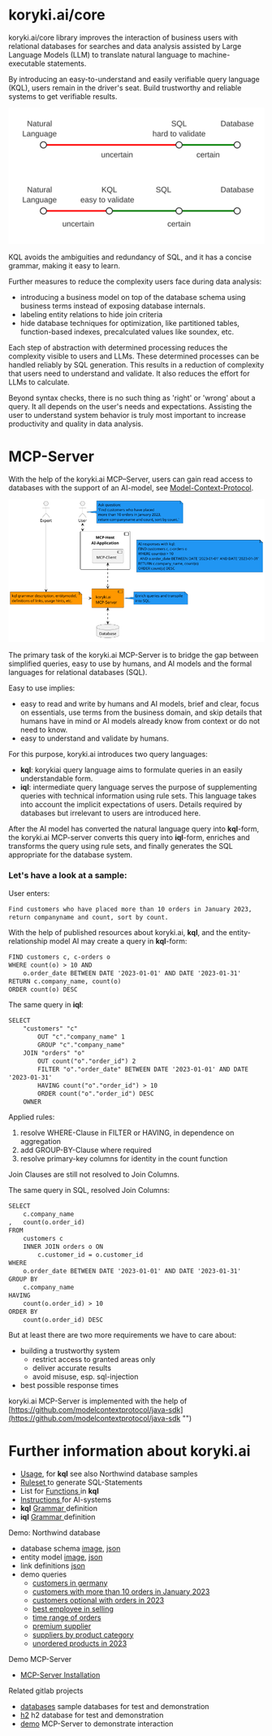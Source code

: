 # koryki.ai/core

koryki.ai/core library improves the interaction of business users with relational databases for searches and data analysis
assisted by Large Language Models (LLM)
to translate natural language to machine-executable statements.

By introducing an easy-to-understand and easily verifiable query language (KQL), users remain in the driver's seat.
Build trustworthy and reliable systems to get verifiable results.

![reduce uncertainty by introduction of kql](doc/shift_control.svg)

KQL avoids the ambiguities and redundancy of SQL, and it has a concise grammar, making it easy to learn.

Further measures to reduce the complexity users face during data analysis:

- introducing a business model on top of the database schema using business terms instead of exposing database internals.
- labeling entity relations to hide join criteria
- hide database techniques for optimization, like partitioned tables, function-based indexes,
  precalculated values like soundex, etc.

Each step of abstraction with determined processing reduces the complexity visible to users and LLMs.
These determined processes can be handled reliably by SQL generation.
This results in a reduction of complexity that users need to understand and validate. It also reduces the effort for LLMs to calculate.



Beyond syntax checks, there is no such thing as 'right' or 'wrong' about a query. It all depends on the user's needs and expectations. 
Assisting the user to understand system behavior is truly most important
to increase productivity and quality in data analysis.

# MCP-Server

With the help of the koryki.ai MCP–Server, users can gain read access to databases with the support of an AI-model, see
[Model-Context-Protocol](https://modelcontextprotocol.io/docs/getting-started/intro "(MCP)").

![MCP-Server Overview](doc/mcp_overview.png)



The primary task of the koryki.ai MCP-Server is to bridge the gap between simplified queries, easy to use by humans, and
AI models and the formal languages for relational databases (SQL).

Easy to use implies:
- easy to read and write by humans and AI models,
  brief and clear,
  focus on essentials, use terms from the business domain, and skip details that humans have in mind or AI models already know from context or do not need to know.
- easy to understand and validate by humans.

For this purpose, koryki.ai introduces two query languages:
* **kql**: korykiai query language aims to formulate queries in an easily understandable form.
* **iql**: intermediate query language serves the purpose of supplementing queries with technical information using rule sets. This language takes into account the implicit expectations of users. Details required by databases but irrelevant to users are introduced here.

After the AI model has converted the natural language query into **kql**-form,
the koryki.ai MCP-server converts this query into **iql**-form,
enriches and transforms the query using rule sets, and finally generates the SQL
appropriate for the database system.


### Let's have a look at a sample:

User enters:

    Find customers who have placed more than 10 orders in January 2023,
    return companyname and count, sort by count.

With the help of published resources about koryki.ai, **kql**, and the entity-relationship model
AI may create a query in **kql**-form:

    FIND customers c, c-orders o
    WHERE count(o) > 10 AND 
        o.order_date BETWEEN DATE '2023-01-01' AND DATE '2023-01-31'
    RETURN c.company_name, count(o)
    ORDER count(o) DESC

The same query in **iql**:

    SELECT
        "customers" "c"
            OUT "c"."company_name" 1
            GROUP "c"."company_name"
        JOIN "orders" "o"
            OUT count("o"."order_id") 2
            FILTER "o"."order_date" BETWEEN DATE '2023-01-01' AND DATE '2023-01-31'
            HAVING count("o"."order_id") > 10
            ORDER count("o"."order_id") DESC
        OWNER


Applied rules:
1. resolve WHERE-Clause in FILTER or HAVING, in dependence on aggregation
2. add GROUP-BY-Clause where required
3. resolve primary-key columns for identity in the count function

Join Clauses are still not resolved to Join Columns.

The same query in SQL, resolved Join Columns:

    SELECT
        c.company_name
    ,   count(o.order_id)
    FROM
        customers c
        INNER JOIN orders o ON
            c.customer_id = o.customer_id
    WHERE
        o.order_date BETWEEN DATE '2023-01-01' AND DATE '2023-01-31'
    GROUP BY
        c.company_name
    HAVING
        count(o.order_id) > 10
    ORDER BY
        count(o.order_id) DESC



But at least there are two more requirements we have to care about:

- building a trustworthy system
    - restrict access to granted areas only
    - deliver accurate results
    - avoid misuse, esp. sql-injection
- best possible response times


koryki.ai MCP-Server is implemented with the help of [https://github.com/modelcontextprotocol/java-sdk](https://github.com/modelcontextprotocol/java-sdk "")

# Further information about koryki.ai

- [Usage](doc/kql_usage.md), for **kql** see also Northwind database samples
- [Ruleset ](doc/RULESET.md "") to generate SQL-Statements
- List for [Functions ](doc/FUNCTIONS.md "") in **kql**
- [Instructions ](doc/ai_instructions.md "") for AI-systems
- **kql** [Grammar ](./antlr/src/main/antlr/KQL.g4 "") definition
- **iql** [Grammar ](./antlr/src/main/antlr/IQL.g4 "") definition

Demo: Northwind database

- database schema [image](doc/northwind_schema.png ""),  [json ](doc/northwind_schema.json "")
- entity model [image](doc/northwind_model.png ""),   [json ](doc/northwind_model.json "")
- link definitions [json](doc/northwind_links.json "")
- demo queries
  * [customers in germany ](doc/queries/customersingermany.kql "")
  * [customers with more than 10 orders in January 2023 ](doc/queries/customersmorethan10ordersin2023.kql "")
  * [customers optional with orders in 2023 ](doc/queries/customerswithordersin2023.kql "")
  * [best employee in selling ](doc/queries/employeeranking.kql "")
  * [time range of orders ](doc/queries/ordertimerange.kql "")
  * [premium supplier ](doc/queries/premiumsupplier.kql "")
  * [suppliers by product category ](doc/queries/suppliersandproductsincategory.kql "")
  * [unordered products in 2023 ](doc/queries/unorderedproductsin012023.kql "")

Demo MCP-Server

- [MCP-Server Installation](./doc/MCP_SERVER.md "")


Related gitlab projects

- [databases](https://gitlab.com/korykiai/databases "") sample databases for test and demonstration
- [h2](https://gitlab.com/korykiai/h2 "") h2 database for test and demonstration
- [demo](https://gitlab.com/korykiai/demo "") MCP-Server to demonstrate interaction

